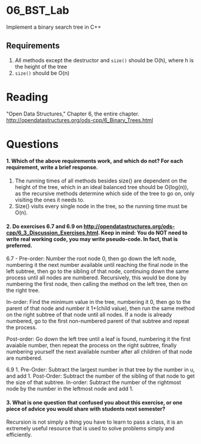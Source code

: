 06_BST_Lab
==============

Implement a binary search tree in C++

Requirements
------------

1. All methods except the destructor and `size()` should be O(h), where h is the height of the tree
2. `size()` should be O(n)

Reading
=======
"Open Data Structures," Chapter 6, the entire chapter. http://opendatastructures.org/ods-cpp/6_Binary_Trees.html

Questions
=========

#### 1. Which of the above requirements work, and which do not? For each requirement, write a brief response.

1. The running times of all methods besides size() are dependent on the height of the tree, which in an ideal balanced tree should be O(log(n)), as the recursive methods determine which side of the tree to go on, only visiting the ones it needs to.
2. Size() visits every single node in the tree, so the running time must be O(n).

#### 2. Do exercises 6.7 and 6.9 on http://opendatastructures.org/ods-cpp/6_3_Discussion_Exercises.html. Keep in mind: You do NOT need to write real working code, you may write pseudo-code. In fact, that is preferred.

6.7 - 
Pre-order: Number the root node 0, then go down the left node, numbering it the next number available until reaching the final node in the left subtree, then go to the sibling of that node, continuing
down the same process until all nodes are numbered. Recursively, this would be done by numbering the first node, then calling the method on the left tree, then on the right tree.

In-order: Find the minimum value in the tree, numbering it 0, then go to the parent of that node and number it 1+(child value), then run the same method on the right subtree of that node until all nodes.
If a node is already numbered, go to the first non-numbered parent of that subtree and repeat the process.

Post-order: Go down the left tree until a leaf is found, numbering it the first avaiable number, then repeat the process on the right subtree, finally numbering yourself the next available number after
all children of that node are numbered.

6.9
1.
Pre-Order: Subtract the largest number in that tree by the number in u, and add 1.
Post-Order: Subtract the number of the sibling of that node to get the size of that subtree.
In-order: Subtract the number of the rightmost node by the number in the leftmost node and add 1.



#### 3. What is one question that confused you about this exercise, or one piece of advice you would share with students next semester?

Recursion is not simply a thing you have to learn to pass a class, it is an extremely useful resource that is used to solve problems simply and efficiently.